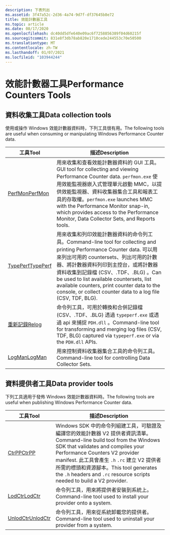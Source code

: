 ```yaml
---
description: 下表列出
ms.assetid: 3f47a52c-2d36-4a74-9d7f-df37645b8e72
title: 效能計數器工具
ms.topic: article
ms.date: 08/17/2020
ms.openlocfilehash: dc40dd5dfe640e09ac6f7258856389f04d60215f
ms.sourcegitcommit: 831e8f3db78ab820e1710cede244553c70e50500
ms.translationtype: MT
ms.contentlocale: zh-TW
ms.lasthandoff: 01/07/2021
ms.locfileid: "103944244"
---
```

# <a name="performance-counters-tools"></a><span data-ttu-id="1684a-103">效能計數器工具</span><span class="sxs-lookup"><span data-stu-id="1684a-103">Performance Counters Tools</span></span>

## <a name="data-collection-tools"></a><span data-ttu-id="1684a-104">資料收集工具</span><span class="sxs-lookup"><span data-stu-id="1684a-104">Data collection tools</span></span>

<span data-ttu-id="1684a-105">使用或操作 Windows 效能計數器資料時，下列工具很有用。</span><span class="sxs-lookup"><span data-stu-id="1684a-105">The following tools are useful when consuming or manipulating Windows Performance Counter data.</span></span>

|<span data-ttu-id="1684a-106">工具</span><span class="sxs-lookup"><span data-stu-id="1684a-106">Tool</span></span>|<span data-ttu-id="1684a-107">描述</span><span class="sxs-lookup"><span data-stu-id="1684a-107">Description</span></span>
|----|-----------
| [<span data-ttu-id="1684a-108">PerfMon</span><span class="sxs-lookup"><span data-stu-id="1684a-108">PerfMon</span></span>](/windows-server/administration/windows-commands/perfmon) | <span data-ttu-id="1684a-109">用來收集和查看效能計數器資料的 GUI 工具。</span><span class="sxs-lookup"><span data-stu-id="1684a-109">GUI tool for collecting and viewing Performance Counter data.</span></span> <span data-ttu-id="1684a-110">`perfmon.exe` 使用效能監視器嵌入式管理單元啟動 MMC，以提供效能監視器、資料收集器集合工具和報表工具的存取權。</span><span class="sxs-lookup"><span data-stu-id="1684a-110">`perfmon.exe` launches MMC with the Performance Monitor snap-in, which provides access to the Performance Monitor, Data Collector Sets, and Reports tools.</span></span>
| [<span data-ttu-id="1684a-111">TypePerf</span><span class="sxs-lookup"><span data-stu-id="1684a-111">TypePerf</span></span>](/windows-server/administration/windows-commands/typeperf) |<span data-ttu-id="1684a-112">用來收集和列印效能計數器資料的命令列工具。</span><span class="sxs-lookup"><span data-stu-id="1684a-112">Command-line tool for collecting and printing Performance Counter data.</span></span> <span data-ttu-id="1684a-113">可以用來列出可用的 countersets、列出可用的計數器、將計數器資料列印到主控台，或將計數器資料收集到記錄檔 (CSV、.TDF、.BLG) 。</span><span class="sxs-lookup"><span data-stu-id="1684a-113">Can be used to list available countersets, list available counters, print counter data to the console, or collect counter data to a log file (CSV, TDF, BLG).</span></span>
| [<span data-ttu-id="1684a-114">重新記錄</span><span class="sxs-lookup"><span data-stu-id="1684a-114">Relog</span></span>](/windows-server/administration/windows-commands/relog) |<span data-ttu-id="1684a-115">命令列工具，可用於轉換和合併記錄檔 (CSV、.TDF、.BLG) 透過 `typeperf.exe` 或透過 api 來捕捉 `PDH.dll` 。</span><span class="sxs-lookup"><span data-stu-id="1684a-115">Command-line tool for transforming and merging log files (CSV, TDF, BLG) captured via `typeperf.exe` or via the `PDH.dll` APIs.</span></span>
| [<span data-ttu-id="1684a-116">LogMan</span><span class="sxs-lookup"><span data-stu-id="1684a-116">LogMan</span></span>](/windows-server/administration/windows-commands/logman) |<span data-ttu-id="1684a-117">用來控制資料收集器集合工具的命令列工具。</span><span class="sxs-lookup"><span data-stu-id="1684a-117">Command-line tool for controlling Data Collector Sets.</span></span>

## <a name="data-provider-tools"></a><span data-ttu-id="1684a-118">資料提供者工具</span><span class="sxs-lookup"><span data-stu-id="1684a-118">Data provider tools</span></span>

<span data-ttu-id="1684a-119">下列工具適用于發佈 Windows 效能計數器資料時。</span><span class="sxs-lookup"><span data-stu-id="1684a-119">The following tools are useful when publishing Windows Performance Counter data.</span></span>

|<span data-ttu-id="1684a-120">工具</span><span class="sxs-lookup"><span data-stu-id="1684a-120">Tool</span></span>|<span data-ttu-id="1684a-121">描述</span><span class="sxs-lookup"><span data-stu-id="1684a-121">Description</span></span>
|----|-----------
| [<span data-ttu-id="1684a-122">CtrPP</span><span class="sxs-lookup"><span data-stu-id="1684a-122">CtrPP</span></span>](ctrpp.md) | <span data-ttu-id="1684a-123">Windows SDK 中的命令列組建工具，可驗證及編譯您的效能計數器 V2 提供者資訊清單。</span><span class="sxs-lookup"><span data-stu-id="1684a-123">Command-line build tool from the Windows SDK that validates and compiles your Performance Counters V2 provider manifest.</span></span> <span data-ttu-id="1684a-124">此工具會產生 `.h` `.rc` 建立 V2 提供者所需的標頭和資源腳本。</span><span class="sxs-lookup"><span data-stu-id="1684a-124">This tool generates the `.h` headers and `.rc` resource scripts needed to build a V2 provider.</span></span>
| [<span data-ttu-id="1684a-125">LodCtr</span><span class="sxs-lookup"><span data-stu-id="1684a-125">LodCtr</span></span>](/windows-server/administration/windows-commands/lodctr) | <span data-ttu-id="1684a-126">命令列工具，用來將提供者安裝到系統上。</span><span class="sxs-lookup"><span data-stu-id="1684a-126">Command-line tool used to install your provider onto a system.</span></span>
| [<span data-ttu-id="1684a-127">UnlodCtr</span><span class="sxs-lookup"><span data-stu-id="1684a-127">UnlodCtr</span></span>](/windows-server/administration/windows-commands/unlodctr_1) | <span data-ttu-id="1684a-128">命令列工具，用來從系統卸載您的提供者。</span><span class="sxs-lookup"><span data-stu-id="1684a-128">Command-line tool used to uninstall your provider from a system.</span></span>

